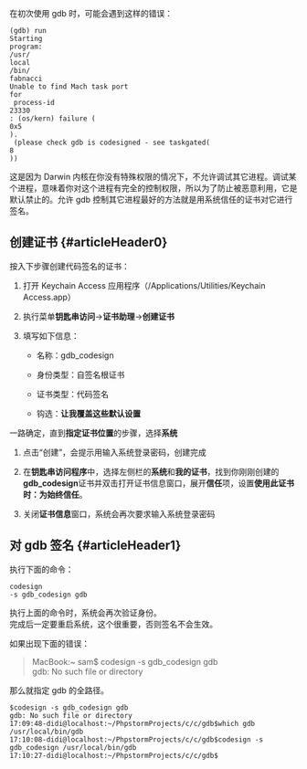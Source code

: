 在初次使用 gdb 时，可能会遇到这样的错误：

```
(gdb) run
Starting 
program:
/usr/
local
/bin/
fabnacci
Unable to find Mach task port 
for
 process-id 
23330
: (os/kern) failure (
0x5
).
 (please check gdb is codesigned - see taskgated(
8
))
```

这是因为 Darwin 内核在你没有特殊权限的情况下，不允许调试其它进程。调试某个进程，意味着你对这个进程有完全的控制权限，所以为了防止被恶意利用，它是默认禁止的。允许 gdb 控制其它进程最好的方法就是用系统信任的证书对它进行签名。

## 创建证书 {#articleHeader0}

按入下步骤创建代码签名的证书：

1. 打开 Keychain Access 应用程序（/Applications/Utilities/Keychain Access.app）

2. 执行菜单**钥匙串访问**-&gt;**证书助理**-&gt;**创建证书**

3. 填写如下信息：

   * 名称：gdb\_codesign

   * 身份类型：自签名根证书

   * 证书类型：代码签名

   * 钩选：**让我覆盖这些默认设置**

一路确定，直到**指定证书位置**的步骤，选择**系统**

1. 点击“创建”，会提示用输入系统登录密码，创建完成

2. 在**钥匙串访问程序**中，选择左侧栏的**系统**和**我的证书**，找到你刚刚创建的**gdb\_codesign**证书并双击打开证书信息窗口，展开**信任**项，设置**使用此证书时：**为**始终信任**。

3. 关闭**证书信息**窗口，系统会再次要求输入系统登录密码

## 对 gdb 签名 {#articleHeader1}

执行下面的命令：

```
codesign
-s gdb_codesign gdb
```

执行上面的命令时，系统会再次验证身份。  
完成后一定要重启系统，这个很重要，否则签名不会生效。

如果出现下面的错误：

> MacBook:~ sam$ codesign -s gdb\_codesign gdb  
> gdb: No such file or directory

那么就指定 gdb 的全路径。

```
$codesign -s gdb_codesign gdb
gdb: No such file or directory
17:09:48-didi@localhost:~/PhpstormProjects/c/c/gdb$which gdb
/usr/local/bin/gdb
17:10:08-didi@localhost:~/PhpstormProjects/c/c/gdb$codesign -s gdb_codesign /usr/local/bin/gdb
17:10:27-didi@localhost:~/PhpstormProjects/c/c/gdb$

```



